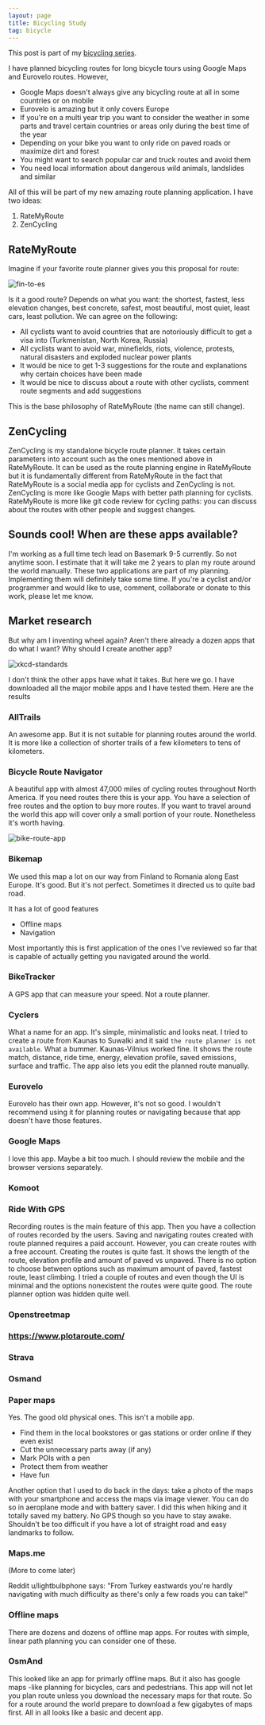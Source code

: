```yaml
---
layout: page
title: Bicycling Study
tag: bicycle
---
```


This post is part of my [bicycling series](https://hyrtsi.github.io/bicycling/).

I have planned bicycling routes for long bicycle tours using Google Maps and Eurovelo routes.
However,
- Google Maps doesn't always give any bicycling route at all in some countries or on mobile
- Eurovelo is amazing but it only covers Europe
- If you're on a multi year trip you want to consider the weather in some parts and travel certain countries or areas only during the best time of the year
- Depending on your bike you want to only ride on paved roads or maximize dirt and forest
- You might want to search popular car and truck routes and avoid them
- You need local information about dangerous wild animals, landslides and similar

All of this will be part of my new amazing route planning application. I have two ideas:

1. RateMyRoute
2. ZenCycling

## RateMyRoute

Imagine if your favorite route planner gives you this proposal for route:

![fin-to-es]({{site.baseurl}}/assets/fin-to-es.jpg)

Is it a good route?
Depends on what you want: the shortest, fastest, less elevation changes, best concrete, safest, most beautiful, most quiet, least cars, least pollution.
We can agree on the following:
- All cyclists want to avoid countries that are notoriously difficult to get a visa into (Turkmenistan, North Korea, Russia)
- All cyclists want to avoid war, minefields, riots, violence, protests, natural disasters and exploded nuclear power plants
- It would be nice to get 1-3 suggestions for the route and explanations why certain choices have been made
- It would be nice to discuss about a route with other cyclists, comment route segments and add suggestions

This is the base philosophy of RateMyRoute (the name can still change).

## ZenCycling

ZenCycling is my standalone bicycle route planner. It takes certain parameters into account such as the ones mentioned above in RateMyRoute.
It can be used as the route planning engine in RateMyRoute but it is fundamentally different from RateMyRoute in the fact that RateMyRoute is a social media app for cyclists and ZenCycling is not.
ZenCycling is more like Google Maps with better path planning for cyclists.
RateMyRoute is more like git code review for cycling paths: you can discuss about the routes with other people and suggest changes.

## Sounds cool! When are these apps available?

I'm working as a full time tech lead on Basemark 9-5 currently. So not anytime soon. I estimate that it will take me 2 years to plan my route around the world manually. These two applications are part of my planning. Implementing them will definitely take some time.
If you're a cyclist and/or programmer and would like to use, comment, collaborate or donate to this work, please let me know.

## Market research

But why am I inventing wheel again? Aren't there already a dozen apps that do what I want? Why should I create another app?

![xkcd-standards](https://imgs.xkcd.com/comics/standards.png)

I don't think the other apps have what it takes. But here we go. I have downloaded all the major mobile apps and I have tested them. Here are the results


### AllTrails

An awesome app. But it is not suitable for planning routes around the world. It is more like a collection of shorter trails of a few kilometers to tens of kilometers.

### Bicycle Route Navigator

A beautiful app with almost 47,000 miles of cycling routes throughout North America. If you need routes there this is your app. You have a selection of free routes and the option to buy more routes. If you want to travel around the world this app will cover only a small portion of your route. Nonetheless it's worth having.

![bike-route-app]({{site.baseurl}}/assets/bicycle-route-nav-app.jpg)

### Bikemap

We used this map a lot on our way from Finland to Romania along East Europe. It's good. But it's not perfect. Sometimes it directed us to quite bad road.

It has a lot of good features
- Offline maps
- Navigation

Most importantly this is first application of the ones I've reviewed so far that is capable of actually getting you navigated around the world.

### BikeTracker

A GPS app that can measure your speed. Not a route planner.

### Cyclers

What a name for an app.
It's simple, minimalistic and looks neat.
I tried to create a route from Kaunas to Suwalki and it said `the route planner is not available`.
What a bummer.
Kaunas-Vilnius worked fine. It shows the route match, distance, ride time, energy, elevation profile, saved emissions, surface and traffic.
The app also lets you edit the planned route manually.

### Eurovelo

Eurovelo has their own app.
However, it's not so good.
I wouldn't recommend using it for planning routes or navigating because that app doesn't have those features.

### Google Maps

I love this app. Maybe a bit too much. I should review the mobile and the browser versions separately.

### Komoot

### Ride With GPS

Recording routes is the main feature of this app.
Then you have a collection of routes recorded by the users.
Saving and navigating routes created with route planned requires a paid account.
However, you can create routes with a free account.
Creating the routes is quite fast. It shows the length of the route, elevation profile and amount of paved vs unpaved.
There is no option to choose between options such as maximum amount of paved, fastest route, least climbing.
I tried a couple of routes and even though the UI is minimal and the options nonexistent the routes were quite good.
The route planner option was hidden quite well.


### Openstreetmap

### https://www.plotaroute.com/

### Strava

### Osmand

### Paper maps

Yes. The good old physical ones. This isn't a mobile app.

- Find them in the local bookstores or gas stations or order online if they even exist
- Cut the unnecessary parts away (if any)
- Mark POIs with a pen
- Protect them from weather
- Have fun

Another option that I used to do back in the days: take a photo of the maps with your smartphone and access the maps via image viewer.
You can do so in aeroplane mode and with battery saver.
I did this when hiking and it totally saved my battery.
No GPS though so you have to stay awake.
Shouldn't be too difficult if you have a lot of straight road and easy landmarks to follow.

### Maps.me


(More to come later)


Reddit u/lightbulbphone says: "From Turkey eastwards you're hardly navigating with much difficulty as there's only a few roads you can take!"

### Offline maps

There are dozens and dozens of offline map apps.
For routes with simple, linear path planning you can consider one of these.

### OsmAnd

This looked like an app for primarly offline maps. But it also has google maps -like planning for bicycles, cars and pedestrians.
This app will not let you plan route unless you download the necessary maps for that route. 
So for a route around the world prepare to download a few gigabytes of maps first.
All in all looks like a basic and decent app.